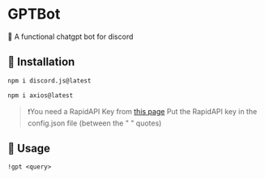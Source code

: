 # GPTBot
🍃 A functional chatgpt bot for discord 

## 💽 Installation
```sh
npm i discord.js@latest
```
```sh
npm i axios@latest
```
> ❗You need a RapidAPI Key from [this page](https://rapidapi.com/cmteone/api/chatgpt146)
Put the RapidAPI key in the config.json file (between the " " quotes)

## 🤖 Usage
```!gpt <query>```
